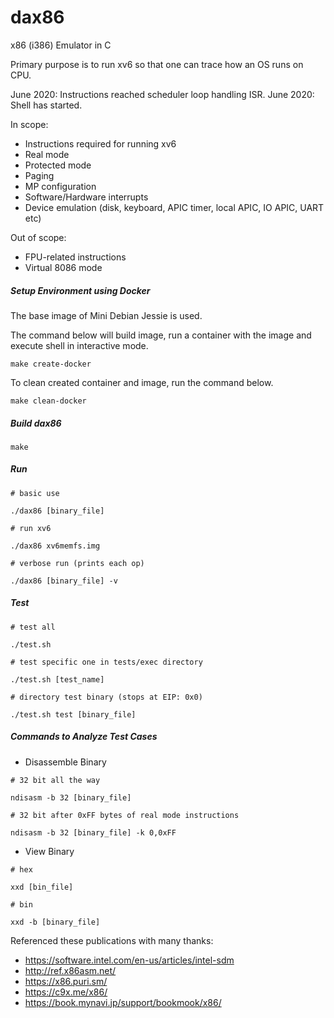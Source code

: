 # dax86

x86 (i386) Emulator in C

Primary purpose is to run xv6 so that one can trace how an OS runs on CPU.

June 2020: Instructions reached scheduler loop handling ISR.
June 2020: Shell has started.

In scope:

- Instructions required for running xv6
- Real mode
- Protected mode
- Paging
- MP configuration
- Software/Hardware interrupts
- Device emulation (disk, keyboard, APIC timer, local APIC, IO APIC, UART etc)

Out of scope:

- FPU-related instructions
- Virtual 8086 mode

##### Setup Environment using Docker

The base image of Mini Debian Jessie is used.

The command below will build image, run a container with the image and execute shell in interactive mode.

```
make create-docker
```

To clean created container and image, run the command below.

```
make clean-docker
```

##### Build dax86

```
make
```

##### Run

```
# basic use

./dax86 [binary_file]

# run xv6

./dax86 xv6memfs.img

# verbose run (prints each op)

./dax86 [binary_file] -v
```

##### Test

```
# test all

./test.sh

# test specific one in tests/exec directory

./test.sh [test_name]

# directory test binary (stops at EIP: 0x0)

./test.sh test [binary_file]
```

##### Commands to Analyze Test Cases

- Disassemble Binary

```
# 32 bit all the way 

ndisasm -b 32 [binary_file]

# 32 bit after 0xFF bytes of real mode instructions

ndisasm -b 32 [binary_file] -k 0,0xFF
```

- View Binary

```
# hex

xxd [bin_file]

# bin

xxd -b [binary_file]
```

Referenced these publications with many thanks:

- https://software.intel.com/en-us/articles/intel-sdm
- http://ref.x86asm.net/
- https://x86.puri.sm/
- https://c9x.me/x86/
- https://book.mynavi.jp/support/bookmook/x86/
